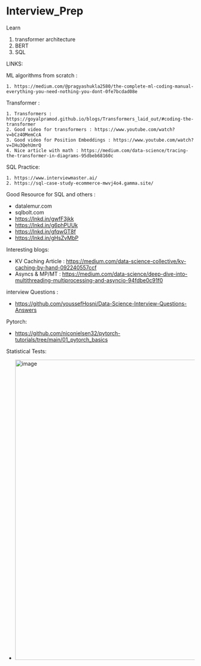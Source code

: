 # Interview_Prep


Learn

1. transformer architecture
2. BERT
3. SQL


LINKS:

ML algorithms from scratch :

    1. https://medium.com/@pragyashukla2580/the-complete-ml-coding-manual-everything-you-need-nothing-you-dont-0fe7bcdad08e 

Transformer :

    1. Transformers : https://goyalpramod.github.io/blogs/Transformers_laid_out/#coding-the-transformer
    2. Good video for transformers : https://www.youtube.com/watch?v=bCz4OMemCcA 
    3. Good video for Position Embeddings : https://www.youtube.com/watch?v=IHu3QehUmrQ
    4. Nice article with math : https://medium.com/data-science/tracing-the-transformer-in-diagrams-95dbeb68160c

SQL Practice:

    1. https://www.interviewmaster.ai/
    2. https://sql-case-study-ecommerce-mwvj4o4.gamma.site/


Good Resource for SQL and others :
- datalemur.com
- sqlbolt.com
- https://lnkd.in/gwfF3jkk
- https://lnkd.in/g6phPUUk
- https://lnkd.in/gfqwGT8f
- https://lnkd.in/gHsZvMbP

Interesting blogs:
- KV Caching Article : https://medium.com/data-science-collective/kv-caching-by-hand-092240557ccf
- Asyncs & MP/MT : https://medium.com/data-science/deep-dive-into-multithreading-multiprocessing-and-asyncio-94fdbe0c91f0

interview Questions :
- https://github.com/youssefHosni/Data-Science-Interview-Questions-Answers

Pytorch:
- https://github.com/niconielsen32/pytorch-tutorials/tree/main/01_pytorch_basics


Statistical Tests:
- <img width="800" height="800" alt="image" src="https://github.com/user-attachments/assets/a38806b5-d022-4e4a-b15a-e46e95186156" />


